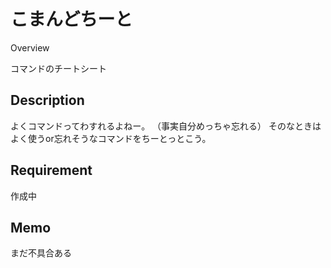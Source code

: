 こまんどちーと
====

Overview

コマンドのチートシート

## Description

よくコマンドってわすれるよねー。
（事実自分めっちゃ忘れる）
そのなときはよく使うor忘れそうなコマンドをちーとっとこう。

## Requirement

作成中

## Memo

まだ不具合ある